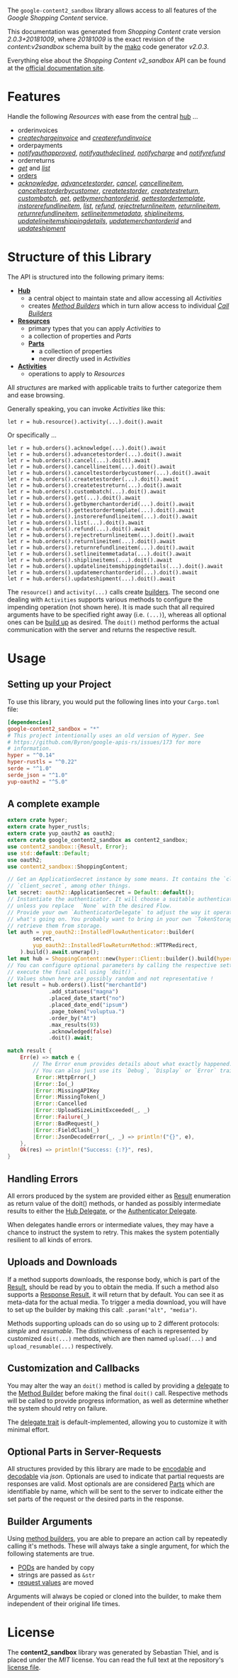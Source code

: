 <!---
DO NOT EDIT !
This file was generated automatically from 'src/mako/api/README.md.mako'
DO NOT EDIT !
-->
The `google-content2_sandbox` library allows access to all features of the *Google Shopping Content* service.

This documentation was generated from *Shopping Content* crate version *2.0.3+20181009*, where *20181009* is the exact revision of the *content:v2sandbox* schema built by the [mako](http://www.makotemplates.org/) code generator *v2.0.3*.

Everything else about the *Shopping Content* *v2_sandbox* API can be found at the
[official documentation site](https://developers.google.com/shopping-content).
# Features

Handle the following *Resources* with ease from the central [hub](https://docs.rs/google-content2_sandbox/2.0.3+20181009/google_content2_sandbox/ShoppingContent) ... 

* orderinvoices
 * [*createchargeinvoice*](https://docs.rs/google-content2_sandbox/2.0.3+20181009/google_content2_sandbox/api::OrderinvoiceCreatechargeinvoiceCall) and [*createrefundinvoice*](https://docs.rs/google-content2_sandbox/2.0.3+20181009/google_content2_sandbox/api::OrderinvoiceCreaterefundinvoiceCall)
* orderpayments
 * [*notifyauthapproved*](https://docs.rs/google-content2_sandbox/2.0.3+20181009/google_content2_sandbox/api::OrderpaymentNotifyauthapprovedCall), [*notifyauthdeclined*](https://docs.rs/google-content2_sandbox/2.0.3+20181009/google_content2_sandbox/api::OrderpaymentNotifyauthdeclinedCall), [*notifycharge*](https://docs.rs/google-content2_sandbox/2.0.3+20181009/google_content2_sandbox/api::OrderpaymentNotifychargeCall) and [*notifyrefund*](https://docs.rs/google-content2_sandbox/2.0.3+20181009/google_content2_sandbox/api::OrderpaymentNotifyrefundCall)
* orderreturns
 * [*get*](https://docs.rs/google-content2_sandbox/2.0.3+20181009/google_content2_sandbox/api::OrderreturnGetCall) and [*list*](https://docs.rs/google-content2_sandbox/2.0.3+20181009/google_content2_sandbox/api::OrderreturnListCall)
* [orders](https://docs.rs/google-content2_sandbox/2.0.3+20181009/google_content2_sandbox/api::Order)
 * [*acknowledge*](https://docs.rs/google-content2_sandbox/2.0.3+20181009/google_content2_sandbox/api::OrderAcknowledgeCall), [*advancetestorder*](https://docs.rs/google-content2_sandbox/2.0.3+20181009/google_content2_sandbox/api::OrderAdvancetestorderCall), [*cancel*](https://docs.rs/google-content2_sandbox/2.0.3+20181009/google_content2_sandbox/api::OrderCancelCall), [*cancellineitem*](https://docs.rs/google-content2_sandbox/2.0.3+20181009/google_content2_sandbox/api::OrderCancellineitemCall), [*canceltestorderbycustomer*](https://docs.rs/google-content2_sandbox/2.0.3+20181009/google_content2_sandbox/api::OrderCanceltestorderbycustomerCall), [*createtestorder*](https://docs.rs/google-content2_sandbox/2.0.3+20181009/google_content2_sandbox/api::OrderCreatetestorderCall), [*createtestreturn*](https://docs.rs/google-content2_sandbox/2.0.3+20181009/google_content2_sandbox/api::OrderCreatetestreturnCall), [*custombatch*](https://docs.rs/google-content2_sandbox/2.0.3+20181009/google_content2_sandbox/api::OrderCustombatchCall), [*get*](https://docs.rs/google-content2_sandbox/2.0.3+20181009/google_content2_sandbox/api::OrderGetCall), [*getbymerchantorderid*](https://docs.rs/google-content2_sandbox/2.0.3+20181009/google_content2_sandbox/api::OrderGetbymerchantorderidCall), [*gettestordertemplate*](https://docs.rs/google-content2_sandbox/2.0.3+20181009/google_content2_sandbox/api::OrderGettestordertemplateCall), [*instorerefundlineitem*](https://docs.rs/google-content2_sandbox/2.0.3+20181009/google_content2_sandbox/api::OrderInstorerefundlineitemCall), [*list*](https://docs.rs/google-content2_sandbox/2.0.3+20181009/google_content2_sandbox/api::OrderListCall), [*refund*](https://docs.rs/google-content2_sandbox/2.0.3+20181009/google_content2_sandbox/api::OrderRefundCall), [*rejectreturnlineitem*](https://docs.rs/google-content2_sandbox/2.0.3+20181009/google_content2_sandbox/api::OrderRejectreturnlineitemCall), [*returnlineitem*](https://docs.rs/google-content2_sandbox/2.0.3+20181009/google_content2_sandbox/api::OrderReturnlineitemCall), [*returnrefundlineitem*](https://docs.rs/google-content2_sandbox/2.0.3+20181009/google_content2_sandbox/api::OrderReturnrefundlineitemCall), [*setlineitemmetadata*](https://docs.rs/google-content2_sandbox/2.0.3+20181009/google_content2_sandbox/api::OrderSetlineitemmetadataCall), [*shiplineitems*](https://docs.rs/google-content2_sandbox/2.0.3+20181009/google_content2_sandbox/api::OrderShiplineitemCall), [*updatelineitemshippingdetails*](https://docs.rs/google-content2_sandbox/2.0.3+20181009/google_content2_sandbox/api::OrderUpdatelineitemshippingdetailCall), [*updatemerchantorderid*](https://docs.rs/google-content2_sandbox/2.0.3+20181009/google_content2_sandbox/api::OrderUpdatemerchantorderidCall) and [*updateshipment*](https://docs.rs/google-content2_sandbox/2.0.3+20181009/google_content2_sandbox/api::OrderUpdateshipmentCall)




# Structure of this Library

The API is structured into the following primary items:

* **[Hub](https://docs.rs/google-content2_sandbox/2.0.3+20181009/google_content2_sandbox/ShoppingContent)**
    * a central object to maintain state and allow accessing all *Activities*
    * creates [*Method Builders*](https://docs.rs/google-content2_sandbox/2.0.3+20181009/google_content2_sandbox/client::MethodsBuilder) which in turn
      allow access to individual [*Call Builders*](https://docs.rs/google-content2_sandbox/2.0.3+20181009/google_content2_sandbox/client::CallBuilder)
* **[Resources](https://docs.rs/google-content2_sandbox/2.0.3+20181009/google_content2_sandbox/client::Resource)**
    * primary types that you can apply *Activities* to
    * a collection of properties and *Parts*
    * **[Parts](https://docs.rs/google-content2_sandbox/2.0.3+20181009/google_content2_sandbox/client::Part)**
        * a collection of properties
        * never directly used in *Activities*
* **[Activities](https://docs.rs/google-content2_sandbox/2.0.3+20181009/google_content2_sandbox/client::CallBuilder)**
    * operations to apply to *Resources*

All *structures* are marked with applicable traits to further categorize them and ease browsing.

Generally speaking, you can invoke *Activities* like this:

```Rust,ignore
let r = hub.resource().activity(...).doit().await
```

Or specifically ...

```ignore
let r = hub.orders().acknowledge(...).doit().await
let r = hub.orders().advancetestorder(...).doit().await
let r = hub.orders().cancel(...).doit().await
let r = hub.orders().cancellineitem(...).doit().await
let r = hub.orders().canceltestorderbycustomer(...).doit().await
let r = hub.orders().createtestorder(...).doit().await
let r = hub.orders().createtestreturn(...).doit().await
let r = hub.orders().custombatch(...).doit().await
let r = hub.orders().get(...).doit().await
let r = hub.orders().getbymerchantorderid(...).doit().await
let r = hub.orders().gettestordertemplate(...).doit().await
let r = hub.orders().instorerefundlineitem(...).doit().await
let r = hub.orders().list(...).doit().await
let r = hub.orders().refund(...).doit().await
let r = hub.orders().rejectreturnlineitem(...).doit().await
let r = hub.orders().returnlineitem(...).doit().await
let r = hub.orders().returnrefundlineitem(...).doit().await
let r = hub.orders().setlineitemmetadata(...).doit().await
let r = hub.orders().shiplineitems(...).doit().await
let r = hub.orders().updatelineitemshippingdetails(...).doit().await
let r = hub.orders().updatemerchantorderid(...).doit().await
let r = hub.orders().updateshipment(...).doit().await
```

The `resource()` and `activity(...)` calls create [builders][builder-pattern]. The second one dealing with `Activities` 
supports various methods to configure the impending operation (not shown here). It is made such that all required arguments have to be 
specified right away (i.e. `(...)`), whereas all optional ones can be [build up][builder-pattern] as desired.
The `doit()` method performs the actual communication with the server and returns the respective result.

# Usage

## Setting up your Project

To use this library, you would put the following lines into your `Cargo.toml` file:

```toml
[dependencies]
google-content2_sandbox = "*"
# This project intentionally uses an old version of Hyper. See
# https://github.com/Byron/google-apis-rs/issues/173 for more
# information.
hyper = "^0.14"
hyper-rustls = "^0.22"
serde = "^1.0"
serde_json = "^1.0"
yup-oauth2 = "^5.0"
```

## A complete example

```Rust
extern crate hyper;
extern crate hyper_rustls;
extern crate yup_oauth2 as oauth2;
extern crate google_content2_sandbox as content2_sandbox;
use content2_sandbox::{Result, Error};
use std::default::Default;
use oauth2;
use content2_sandbox::ShoppingContent;

// Get an ApplicationSecret instance by some means. It contains the `client_id` and 
// `client_secret`, among other things.
let secret: oauth2::ApplicationSecret = Default::default();
// Instantiate the authenticator. It will choose a suitable authentication flow for you, 
// unless you replace  `None` with the desired Flow.
// Provide your own `AuthenticatorDelegate` to adjust the way it operates and get feedback about 
// what's going on. You probably want to bring in your own `TokenStorage` to persist tokens and
// retrieve them from storage.
let auth = yup_oauth2::InstalledFlowAuthenticator::builder(
        secret,
        yup_oauth2::InstalledFlowReturnMethod::HTTPRedirect,
    ).build().await.unwrap();
let mut hub = ShoppingContent::new(hyper::Client::builder().build(hyper_rustls::HttpsConnector::with_native_roots()), auth);
// You can configure optional parameters by calling the respective setters at will, and
// execute the final call using `doit()`.
// Values shown here are possibly random and not representative !
let result = hub.orders().list("merchantId")
             .add_statuses("magna")
             .placed_date_start("no")
             .placed_date_end("ipsum")
             .page_token("voluptua.")
             .order_by("At")
             .max_results(93)
             .acknowledged(false)
             .doit().await;

match result {
    Err(e) => match e {
        // The Error enum provides details about what exactly happened.
        // You can also just use its `Debug`, `Display` or `Error` traits
         Error::HttpError(_)
        |Error::Io(_)
        |Error::MissingAPIKey
        |Error::MissingToken(_)
        |Error::Cancelled
        |Error::UploadSizeLimitExceeded(_, _)
        |Error::Failure(_)
        |Error::BadRequest(_)
        |Error::FieldClash(_)
        |Error::JsonDecodeError(_, _) => println!("{}", e),
    },
    Ok(res) => println!("Success: {:?}", res),
}

```
## Handling Errors

All errors produced by the system are provided either as [Result](https://docs.rs/google-content2_sandbox/2.0.3+20181009/google_content2_sandbox/client::Result) enumeration as return value of
the doit() methods, or handed as possibly intermediate results to either the 
[Hub Delegate](https://docs.rs/google-content2_sandbox/2.0.3+20181009/google_content2_sandbox/client::Delegate), or the [Authenticator Delegate](https://docs.rs/yup-oauth2/*/yup_oauth2/trait.AuthenticatorDelegate.html).

When delegates handle errors or intermediate values, they may have a chance to instruct the system to retry. This 
makes the system potentially resilient to all kinds of errors.

## Uploads and Downloads
If a method supports downloads, the response body, which is part of the [Result](https://docs.rs/google-content2_sandbox/2.0.3+20181009/google_content2_sandbox/client::Result), should be
read by you to obtain the media.
If such a method also supports a [Response Result](https://docs.rs/google-content2_sandbox/2.0.3+20181009/google_content2_sandbox/client::ResponseResult), it will return that by default.
You can see it as meta-data for the actual media. To trigger a media download, you will have to set up the builder by making
this call: `.param("alt", "media")`.

Methods supporting uploads can do so using up to 2 different protocols: 
*simple* and *resumable*. The distinctiveness of each is represented by customized 
`doit(...)` methods, which are then named `upload(...)` and `upload_resumable(...)` respectively.

## Customization and Callbacks

You may alter the way an `doit()` method is called by providing a [delegate](https://docs.rs/google-content2_sandbox/2.0.3+20181009/google_content2_sandbox/client::Delegate) to the 
[Method Builder](https://docs.rs/google-content2_sandbox/2.0.3+20181009/google_content2_sandbox/client::CallBuilder) before making the final `doit()` call. 
Respective methods will be called to provide progress information, as well as determine whether the system should 
retry on failure.

The [delegate trait](https://docs.rs/google-content2_sandbox/2.0.3+20181009/google_content2_sandbox/client::Delegate) is default-implemented, allowing you to customize it with minimal effort.

## Optional Parts in Server-Requests

All structures provided by this library are made to be [encodable](https://docs.rs/google-content2_sandbox/2.0.3+20181009/google_content2_sandbox/client::RequestValue) and 
[decodable](https://docs.rs/google-content2_sandbox/2.0.3+20181009/google_content2_sandbox/client::ResponseResult) via *json*. Optionals are used to indicate that partial requests are responses 
are valid.
Most optionals are are considered [Parts](https://docs.rs/google-content2_sandbox/2.0.3+20181009/google_content2_sandbox/client::Part) which are identifiable by name, which will be sent to 
the server to indicate either the set parts of the request or the desired parts in the response.

## Builder Arguments

Using [method builders](https://docs.rs/google-content2_sandbox/2.0.3+20181009/google_content2_sandbox/client::CallBuilder), you are able to prepare an action call by repeatedly calling it's methods.
These will always take a single argument, for which the following statements are true.

* [PODs][wiki-pod] are handed by copy
* strings are passed as `&str`
* [request values](https://docs.rs/google-content2_sandbox/2.0.3+20181009/google_content2_sandbox/client::RequestValue) are moved

Arguments will always be copied or cloned into the builder, to make them independent of their original life times.

[wiki-pod]: http://en.wikipedia.org/wiki/Plain_old_data_structure
[builder-pattern]: http://en.wikipedia.org/wiki/Builder_pattern
[google-go-api]: https://github.com/google/google-api-go-client

# License
The **content2_sandbox** library was generated by Sebastian Thiel, and is placed 
under the *MIT* license.
You can read the full text at the repository's [license file][repo-license].

[repo-license]: https://github.com/Byron/google-apis-rsblob/main/LICENSE.md
